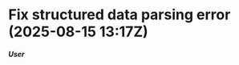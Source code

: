 <!-- Generated by SpecStory -->

# Fix structured data parsing error (2025-08-15 13:17Z)

_**User**_

<!DOCTYPE html>
<html lang="en"><head>
    <!-- Google tag (gtag.js) -->
    <script async src="https://www.googletagmanager.com/gtag/js?id=G-YSH4YT68W2"></script>
    <script>
      window.dataLayer = window.dataLayer || [];
      function gtag(){dataLayer.push(arguments);}
      gtag('js', new Date());

      gtag('config', 'G-YSH4YT68W2');
    </script>
    
    
    <meta name="viewport" content="width=device-width, initial-scale=1.0">
    
    <!-- Primary Meta Tags -->
    <title>Slice of Heaven Vintage Cakes | Custom Wedding & Birthday Cakes | Tampa, FL</title>
    <meta name="title" content="Slice of Heaven Vintage Cakes | Custom Wedding & Birthday Cakes | Tampa, FL">
    <meta name="description" content="Slice of Heaven Vintage Cakes - Custom vintage cakes for weddings, birthdays, and special occasions in Tampa, Florida. Handcrafted with love and creativity. Serving Tampa Bay area with pickup and delivery. Order your dream cake today!">
    <meta name="keywords" content="Slice of Heaven, vintage cakes, custom cakes, wedding cakes, birthday cakes, Tampa cakes, Florida cakes, cake decorator, special occasion cakes, buttercream cakes, fondant cakes, Tampa Bay cakes, St Petersburg cakes, vintage cake design, custom cake decorator Tampa">
    <meta name="author" content="Slice of Heaven Vintage Cakes">
    <meta name="robots" content="index, follow">
    <meta name="language" content="English">
    <meta name="revisit-after" content="7 days">
    
    <!-- Open Graph / Facebook -->
    <meta property="og:type" content="website">
    <meta property="og:url" content="https://sliceofheavencakes.com/">
    <meta property="og:title" content="Slice of Heaven Vintage Cakes | Custom Wedding & Birthday Cakes">
    <meta property="og:description" content="Custom vintage cakes for weddings, birthdays, and special occasions in Tampa, Florida. Handcrafted with love and creativity.">
    <meta property="og:image" content="https://sliceofheavencakes.com/images/main-logo.PNG">
    <meta property="og:site_name" content="Slice of Heaven Vintage Cakes">
    <meta property="og:locale" content="en_US">
    
    <!-- Twitter -->
    <meta property="twitter:card" content="summary_large_image">
    <meta property="twitter:url" content="https://sliceofheavencakes.com/">
    <meta property="twitter:title" content="Slice of Heaven Vintage Cakes | Custom Wedding & Birthday Cakes">
    <meta property="twitter:description" content="Custom vintage cakes for weddings, birthdays, and special occasions in Tampa, Florida. Handcrafted with love and creativity.">
    <meta property="twitter:image" content="https://sliceofheavencakes.com/images/main-logo.PNG">
    
    <!-- Additional SEO Meta Tags -->
    <meta name="geo.region" content="US-FL">
    <meta name="geo.placename" content="Tampa Bay Area, Florida">
    <meta name="geo.position" content="27.9506;-82.4572">
    <meta name="ICBM" content="27.9506, -82.4572">
    <meta name="service-area" content="Tampa Bay Area, Florida">
    
    <!-- Canonical URL -->
    <link rel="canonical" href="https://sliceofheavencakes.com/">
    
    <!-- Favicon and App Icons -->
    <link rel="icon" type="image/png" href="images/main-logo.PNG">
    <link rel="apple-touch-icon" href="images/main-logo.PNG">
    <meta name="theme-color" content="#206692">
    
    <!-- Structured Data / JSON-LD -->
    <script type="application/ld+json">
    {
        "@context": "https://schema.org",
        "@type": "LocalBusiness",
        "name": "Slice of Heaven Vintage Cakes",
        "description": "Custom vintage cakes for weddings, birthdays, and special occasions in Tampa, Florida",
        "url": "https://sliceofheavencakes.com",
        "logo": "https://sliceofheavencakes.com/images/main-logo.PNG",
        "image": "https://sliceofheavencakes.com/images/main-logo.PNG",
        "address": {
            "@type": "PostalAddress",
            "addressLocality": "Tampa",
            "addressRegion": "FL",
            "addressCountry": "US"
        },
        "geo": {
            "@type": "GeoCoordinates",
            "latitude": 27.9506,
            "longitude": -82.4572
        },
        "areaServed": [
            {
                "@type": "City",
                "name": "Tampa"
            },
            {
                "@type": "City", 
                "name": "St. Petersburg"
            },
            {
                "@type": "City",
                "name": "Clearwater"
            },
            {
                "@type": "City",
                "name": "Tampa Bay Area"
            }
        ],
        "serviceType": "Custom Cake Design",
        "availableChannel": {
            "@type": "ServiceChannel",
            "serviceUrl": "https://sliceofheavencakes.com/order.html"
        },
        "sameAs": [
            "https://www.instagram.com/_sliceofheavencakes_/",
            "https://www.tiktok.com/@_sliceofheavencakes_"
        ]
        "priceRange": "$$",
        "servesCuisine": "Custom Cakes",
        "hasOfferCatalog": {
            "@type": "OfferCatalog",
            "name": "Custom Cakes",
            "itemListElement": [
                {
                    "@type": "Offer",
                    "itemOffered": {
                        "@type": "Service",
                        "name": "Wedding Cakes"
                    }
                },
                {
                    "@type": "Offer",
                    "itemOffered": {
                        "@type": "Service",
                        "name": "Birthday Cakes"
                    }
                },
                {
                    "@type": "Offer",
                    "itemOffered": {
                        "@type": "Service",
                        "name": "Special Occasion Cakes"
                    }
                }
            ]
        },
        "sameAs": [
            "https://www.instagram.com/_sliceofheavencakes_/",
            "https://www.tiktok.com/@_sliceofheavencakes_"
        ]
    }
    </script>
    <link rel="icon" type="image/png" href="images/main-logo.PNG">
    <link rel="stylesheet" href="styles.css">
    <link rel="preconnect" href="https://fonts.googleapis.com">
    <link rel="preconnect" href="https://fonts.gstatic.com" crossorigin>
    <link href="https://fonts.googleapis.com/css2?family=Playwrite+AU+NSW:wght@100..400&display=swap" rel="stylesheet">
    <link href="https://fonts.googleapis.com/css2?family=Lora:wght@400;600&family=Open+Sans:wght@300;400;600&display=swap" rel="stylesheet">
    <link rel="stylesheet" href="https://use.typekit.net/[YOUR_KIT_CODE].css">
</head>
<body>
    <!-- Navigation -->
    <nav class="navbar" id="navbar">
        <div class="nav-container">
            <div class="nav-logo">
                <img src="images/main-logo.PNG" alt="Slice of Heaven Vintage Cakes" class="logo-img">
            </div>
            <div class="nav-menu" id="nav-menu">
                <a class='nav-link' href='/'>Home</a>
                <a class='nav-link' href='/gallery'>Gallery</a>
                <a class='nav-link' href='/contact'>Inquire</a>
                <a class='nav-link order-btn' href='/order'>Order Now</a>
                <div class="nav-socials">
                    <a href="https://www.instagram.com/_sliceofheavencakes_/" target="_blank" class="social-icon" aria-label="Instagram">
                        <svg width="20" height="20" viewBox="0 0 24 24" fill="currentColor">
                            <path d="M12 2.163c3.204 0 3.584.012 4.85.07 3.252.148 4.771 1.691 4.919 4.919.058 1.265.069 1.645.069 4.849 0 3.205-.012 3.584-.069 4.849-.149 3.225-1.664 4.771-4.919 4.919-1.266.058-1.644.07-4.85.07-3.204 0-3.584-.012-4.849-.07-3.26-.149-4.771-1.699-4.919-4.92-.058-1.265-.07-1.644-.07-4.849 0-3.204.013-3.583.07-4.849.149-3.227 1.664-4.771 4.919-4.919 1.266-.057 1.645-.069 4.849-.069zm0-2.163c-3.259 0-3.667.014-4.947.072-4.358.2-6.78 2.618-6.98 6.98-.059 1.281-.073 1.689-.073 4.948 0 3.259.014 3.668.072 4.948.2 4.358 2.618 6.78 6.98 6.98 1.281.058 1.689.072 4.948.072 3.259 0 3.668-.014 4.948-.072 4.354-.2 6.782-2.618 6.979-6.98.059-1.28.073-1.689.073-4.948 0-3.259-.014-3.667-.072-4.947-.196-4.354-2.617-6.78-6.979-6.98-1.281-.059-1.69-.073-4.949-.073zm0 5.838c-3.403 0-6.162 2.759-6.162 6.162s2.759 6.163 6.162 6.163 6.162-2.759 6.162-6.163c0-3.403-2.759-6.162-6.162-6.162zm0 10.162c-2.209 0-4-1.79-4-4 0-2.209 1.791-4 4-4s4 1.791 4 4c0 2.21-1.791 4-4 4zm6.406-11.845c-.796 0-1.441.645-1.441 1.44s.645 1.44 1.441 1.44c.795 0 1.439-.645 1.439-1.44s-.644-1.44-1.439-1.44z"/></path>
                        </svg>
                    </a>
                    <a href="https://www.tiktok.com/@_sliceofheavencakes_?_t=ZP-8uFQIb0Fr7n&_r=1" target="_blank" class="social-icon" aria-label="TikTok">
                        <svg width="20" height="20" viewBox="0 0 24 24" fill="currentColor">
                            <path d="M19.59 6.69a4.83 4.83 0 0 1-3.77-4.25V2h-3.45v13.67a2.89 2.89 0 0 1-5.2 1.74 2.89 2.89 0 0 1 2.31-4.64 2.93 2.93 0 0 1 .88.13V9.4a6.84 6.84 0 0 0-1-.05A6.33 6.33 0 0 0 5 20.1a6.34 6.34 0 0 0 10.86-4.43v-7a8.16 8.16 0 0 0 4.77 1.52v-3.4a4.85 4.85 0 0 1-1-.1z"/></path>
                        </svg>
                    </a>
                </div>
            </div>
            <div class="hamburger" id="hamburger">
                <span></span>
                <span></span>
                <span></span>
            </div>
        </div>
    </nav>

    <!-- Hero Section -->
    <section id="home" class="hero">
        <div class="hero-content">
            <div class="hero-logo-container">
                <img src="images/word2-logo.PNG" alt="Slice of Heaven Vintage Cakes Logo" class="hero-title-logo">
            </div>
        </div>
    </section>

    <!-- Welcome Section -->
    <section id="welcome" class="welcome">
        <div class="container">
            <div class="welcome-content">
                <p class="tagline">Where every cake tells a story ♡</p>
                <p class="main-message">I am so incredibly grateful that you've chosen me to create something special for you. Every cake is crafted with love, creativity, and a touch of faith. From elegant wedding cakes to fun birthday celebrations, I specialize in custom vintage-style cakes that make your special moments unforgettable. Serving the Tampa Bay area including Tampa, St. Petersburg, and Clearwater with pickup and delivery options available.</p>
                
                <div class="hero-cta">
                    <a class='cta-button' href='/gallery'>View My Work</a>
                    <a class='cta-button secondary' href='/contact'>Have Questions?</a>
                </div>
            </div>
        </div>
    </section>

    <!-- Instagram Profile Section -->
    <section id="instagram" class="instagram-section">
        <div class="container">
            <h2>Follow My Cake Journey</h2>
            <div class="instagram-content">
                <div class="instagram-embed">
                    <iframe 
                        src="https://www.instagram.com/_sliceofheavencakes_/embed" 
                        width="100%" 
                        height="600" 
                        frameborder="0" 
                        scrolling="no" 
                        allowtransparency="true">
                    </iframe>
                </div>
            </div>
        </div>
    </section>

    <!-- How It Works Section -->
    <section id="menu" class="custom-orders">
        <div class="container">
            <h2>How to Order Your Custom Cake</h2>
            <div class="order-info">
                <div class="order-details">
                    <p>Each cake is uniquely crafted to bring your vision to life. From elegant floral designs to fun themed celebrations, I love creating something special just for you. My custom cake process is simple and personalized to ensure your dream cake becomes a reality.</p>
                    
                    <div class="order-process">
                        <div class="process-step">
                            <h4>1. Browse & Get Inspired</h4>
                            <p>Explore my gallery to see my style and get ideas for your perfect cake</p>
                        </div>
                        <div class="process-step">
                            <h4>2. Ask Questions</h4>
                            <p>Have questions about availability, pricing, or design? Reach out through my inquiry form</p>
                        </div>
                        <div class="process-step">
                            <h4>3. Place Your Order</h4>
                            <p>Ready to order? Fill out the detailed order form with all your specifications</p>
                        </div>
                        <div class="process-step">
                            <h4>4. Pickup Your Cake</h4>
                            <p>I'll craft your dream cake with love and have it ready for pickup on your scheduled date</p>
                        </div>
                    </div>

                    <div class="pricing-note">
                        <p><strong>Please note:</strong> All pricing is customized based on design complexity and serving size. Detailing and special decorations are priced individually to ensure you get exactly what you envision.</p>
                    </div>
                </div>
            </div>
        </div>
    </section>

    <!-- Footer -->
    <footer class="footer">
        <div class="container">
            <div class="footer-content">
                <div class="footer-section">
                    <h3>Slice of Heaven Vintage Cakes</h3>
                    <p>Custom vintage cakes for weddings, birthdays, and special occasions in the Tampa Bay area. Handcrafted with love and creativity. Home-based bakery serving Tampa, St. Petersburg, and surrounding areas.</p>
                    <div class="footer-socials">
                        <a href="https://www.instagram.com/_sliceofheavencakes_/" target="_blank" aria-label="Follow us on Instagram">Instagram</a>
                        <a href="https://www.tiktok.com/@_sliceofheavencakes_?_t=ZP-8uFQIb0Fr7n&_r=1" target="_blank" aria-label="Follow us on TikTok">TikTok</a>
                    </div>
                </div>
                <div class="footer-section">
                    <h4>Our Services</h4>
                    <ul>
                        <li><a href='/gallery'>Wedding Cakes</a></li>
                        <li><a href='/gallery'>Birthday Cakes</a></li>
                        <li><a href='/gallery'>Special Occasion Cakes</a></li>
                        <li><a href='/gallery'>Custom Designs</a></li>
                    </ul>
                </div>
                <div class="footer-section">
                    <h4>Quick Links</h4>
                    <ul>
                        <li><a href='/gallery'>Gallery</a></li>
                        <li><a href='/contact'>Contact</a></li>
                        <li><a href='/order'>Order Now</a></li>
                    </ul>
                </div>
            </div>
            <div class="footer-bottom">
                <p>&copy; 2025 Slice of Heaven Vintage Cakes. All rights reserved. | Home-based bakery serving the Tampa Bay area with custom vintage cakes</p>
            </div>
        </div>
    </footer>

    <script src="script.js"></script>

</body></html>

Unparsable structured data

Parsing error: Missing ',' or '}'

ggot this in google search sionsole


---

_**Assistant**_

I can see the issue! There's a syntax error in the JSON-LD structured data in your HTML. The problem is that you have duplicate `"sameAs"` properties and a missing comma. Let me fix this for you.


---

Read file: index.html

---

I can see the issues in the JSON-LD structured data:

1. Missing comma after the first `"sameAs"` property (line 108)
2. Duplicate `"sameAs"` properties (lines 108-111 and 133-136)
3. The URL in the structured data doesn't match the one in your meta tags (it shows `sliceofheavenvintagecakes.com` instead of `sliceofheavencakes.com`)

Let me fix these issues:


---

<details><summary>Edit file: index.html</summary>

undefined

**Chunk 1**
Lines added: 1, lines removed: 1

```diff
@@ -114,5 +114,5 @@
              "https://www.instagram.com/_sliceofheavencakes_/",
              "https://www.tiktok.com/@_sliceofheavencakes_"
-         ]
+         ],
          "priceRange": "$$",
          "servesCuisine": "Custom Cakes",
```

</details>

---

<details><summary>Edit file: index.html</summary>

undefined

**Chunk 1**
Lines added: 1, lines removed: 5

```diff
@@ -143,9 +143,5 @@
                  }
              ]
-         },
-         "sameAs": [
-             "https://www.instagram.com/_sliceofheavencakes_/",
-             "https://www.tiktok.com/@_sliceofheavencakes_"
-         ]
+         }
      }
      </script>
```

</details>

---

Now let me fix the URL inconsistency in the structured data to match your domain:


---

<details><summary>Edit file: index.html</summary>

undefined

**Chunk 1**
Lines added: 3, lines removed: 3

```diff
@@ -74,7 +74,7 @@
          "name": "Slice of Heaven Vintage Cakes",
          "description": "Custom vintage cakes for weddings, birthdays, and special occasions in Tampa, Florida",
-                  "url": "https://sliceofheavenvintagecakes.com",
-          "logo": "https://sliceofheavenvintagecakes.com/images/main-logo.PNG",
-          "image": "https://sliceofheavenvintagecakes.com/images/main-logo.PNG",
+                  "url": "https://sliceofheavencakes.com",
+          "logo": "https://sliceofheavencakes.com/images/main-logo.PNG",
+          "image": "https://sliceofheavencakes.com/images/main-logo.PNG",
          "address": {
              "@type": "PostalAddress",
```

</details>

---

<details><summary>Edit file: index.html</summary>

undefined

**Chunk 1**
Lines added: 1, lines removed: 1

```diff
@@ -109,5 +109,5 @@
                   "availableChannel": {
               "@type": "ServiceChannel",
-              "serviceUrl": "https://sliceofheavenvintagecakes.com/order.html"
+              "serviceUrl": "https://sliceofheavencakes.com/order.html"
           },
          "sameAs": [
```

</details>

---

Perfect! I've fixed the JSON-LD structured data issues:

## Issues Fixed:

1. **Missing comma**: Added a comma after the first `"sameAs"` property
2. **Duplicate `"sameAs"` properties**: Removed the duplicate `"sameAs"` section at the end
3. **URL inconsistency**: Updated all URLs in the structured data to use `sliceofheavencakes.com` instead of `sliceofheavenvintagecakes.com` to match your meta tags

## What was causing the error:

The JSON-LD structured data had a syntax error because:
- There was no comma after the first `"sameAs"` property, which is required in JSON
- There were two `"sameAs"` properties with the same values, which is invalid JSON
- The URLs were inconsistent with your actual domain

The structured data should now be valid and Google Search Console should no longer show the "Unparsable structured data" error. This will help improve your SEO and ensure Google can properly understand and display your business information in search results.

---

_**User**_

but wait my actual dodmain is sliceofheavenvintagecakes

---

_**Assistant**_

I see the issue! You're right - your actual domain is `sliceofheavenvintagecakes.com`, but I changed the URLs in the structured data to `sliceofheavencakes.com`. Let me fix this by updating the structured data to use your correct domain.


---



---



---

